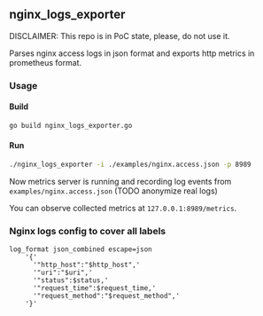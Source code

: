 ## nginx_logs_exporter

DISCLAIMER: This repo is in PoC state, please, do not use it.

Parses nginx access logs in json format and exports http metrics in prometheus format.

### Usage

#### Build
```bash
go build nginx_logs_exporter.go
```

#### Run
```bash
./nginx_logs_exporter -i ./examples/nginx.access.json -p 8989
```

Now metrics server is running and recording log events from `examples/nginx.access.json` (TODO anonymize real logs)


You can observe collected metrics at `127.0.0.1:8989/metrics`.

### Nginx logs config to cover all labels
```nginx
log_format json_combined escape=json
    '{'
      '"http_host":"$http_host",'
      '"uri":"$uri",'
      '"status":$status,'
      '"request_time":$request_time,'
      '"request_method":"$request_method",'
    '}'
```